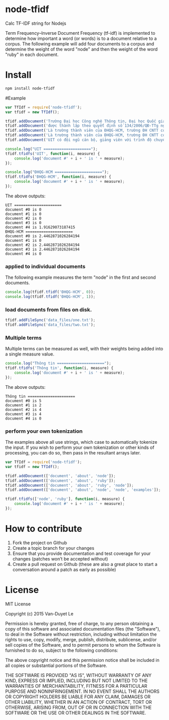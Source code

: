 # node-tfidf
Calc TF-IDF string for Nodejs 

Term Frequency–Inverse Document Frequency (tf-idf) is implemented to determine how important a word (or words) is to a document relative to a corpus. The following example will add four documents to a corpus and determine the weight of the word "node" and then the weight of the word "ruby" in each document.

# Install
```bash
npm install node-tfidf
```

#Example 

```js
var TfIdf = require('node-tfidf');
var tfidf = new TfIdf();

tfidf.addDocument('Trường Đại học Công nghệ Thông tin, Đại học Quốc gia Thành phố Hồ Chí Minh (ĐHQG-HCM) là trường đại học công lập đào tạo về công nghệ thông tin và truyền thông (CNTT&TT)');
tfidf.addDocument('được thành lập theo quyết định số 134/2006/QĐ-TTg ngày 08/06/2006 của Thủ tướng Chính phủ trên cơ sở Trung tâm Phát triển Công nghệ Thông tin');
tfidf.addDocument('Là trường thành viên của ĐHQG-HCM, trường ĐH CNTT có nhiệm vụ đào tạo nguồn nhân lực công nghệ thông tin góp phần tích cực vào sự phát triển của nền công nghiệp công nghệ thông tin Việt Nam');
tfidf.addDocument('Là trường thành viên của ĐHQG-HCM, trường ĐH CNTT có nhiệm vụ đào tạo nguồn nhân lực công nghệ thông tin góp phần tích cực vào sự phát triển của nền công nghiệp công nghệ thông tin Việt Nam');
tfidf.addDocument('UIT có đội ngũ cán bộ, giảng viên với trình độ chuyên môn cao, đáp ứng được yêu cầu đào tạo và nghiên cứu khoa học theo định hướng đại học nghiên cứu');

console.log("UIT =====================");
tfidf.tfidfs('UIT', function(i, measure) {
    console.log('document #' + i + ' is ' + measure);
});

console.log("ĐHQG-HCM =====================");
tfidf.tfidfs('ĐHQG-HCM', function(i, measure) {
    console.log('document #' + i + ' is ' + measure);
});
```

The above outputs:
```
UIT =====================
document #0 is 0
document #1 is 0
document #2 is 0
document #3 is 0
document #4 is 1.91629073187415
ĐHQG-HCM =====================
document #0 is 2.4462871026284194
document #1 is 0
document #2 is 2.4462871026284194
document #3 is 2.4462871026284194
document #4 is 0
```

### applied to individual documents
The following example measures the term "node" in the first and second documents.
```js
console.log(tfidf.tfidf('ĐHQG-HCM', 0));
console.log(tfidf.tfidf('ĐHQG-HCM', 1));
```

### load documents from files on disk.
```js
tfidf.addFileSync('data_files/one.txt');
tfidf.addFileSync('data_files/two.txt');
```

### Multiple terms
Multiple terms can be measured as well, with their weights being added into a single measure value. 

```js
console.log("Thông tin =====================");
tfidf.tfidfs('Thông tin', function(i, measure) {
    console.log('document #' + i + ' is ' + measure);
});
```

The above outputs:	
```
Thông tin =====================
document #0 is 5
document #1 is 2
document #2 is 4
document #3 is 4
document #4 is 0
```

### perform your own tokenization
The examples above all use strings, which case to automatically tokenize the input. 
If you wish to perform your own tokenization or other kinds of processing, you can do so, then pass in the resultant arrays later. 

```js
var TfIdf = require('node-tfidf');
var tfidf = new TfIdf();

tfidf.addDocument(['document', 'about', 'node']);
tfidf.addDocument(['document', 'about', 'ruby']);
tfidf.addDocument(['document', 'about', 'ruby', 'node']);
tfidf.addDocument(['document', 'about', 'node', 'node', 'examples']);

tfidf.tfidfs(['node', 'ruby'], function(i, measure) {
    console.log('document #' + i + ' is ' + measure);
});
```

# How to contribute
1. Fork the project on Github
2. Create a topic branch for your changes
3. Ensure that you provide documentation and test coverage for your changes (patches won’t be accepted without)
4. Create a pull request on Github (these are also a great place to start a conversation around a patch as early as possible)

# License
MIT License

Copyright (c) 2015 Van-Duyet Le

Permission is hereby granted, free of charge, to any person obtaining a copy of this software and associated documentation files (the "Software"), to deal in the Software without restriction, including without limitation the rights to use, copy, modify, merge, publish, distribute, sublicense, and/or sell copies of the Software, and to permit persons to whom the Software is furnished to do so, subject to the following conditions:

The above copyright notice and this permission notice shall be included in all copies or substantial portions of the Software.

THE SOFTWARE IS PROVIDED "AS IS", WITHOUT WARRANTY OF ANY KIND, EXPRESS OR IMPLIED, INCLUDING BUT NOT LIMITED TO THE WARRANTIES OF MERCHANTABILITY, FITNESS FOR A PARTICULAR PURPOSE AND NONINFRINGEMENT. IN NO EVENT SHALL THE AUTHORS OR COPYRIGHT HOLDERS BE LIABLE FOR ANY CLAIM, DAMAGES OR OTHER LIABILITY, WHETHER IN AN ACTION OF CONTRACT, TORT OR OTHERWISE, ARISING FROM, OUT OF OR IN CONNECTION WITH THE SOFTWARE OR THE USE OR OTHER DEALINGS IN THE SOFTWARE.